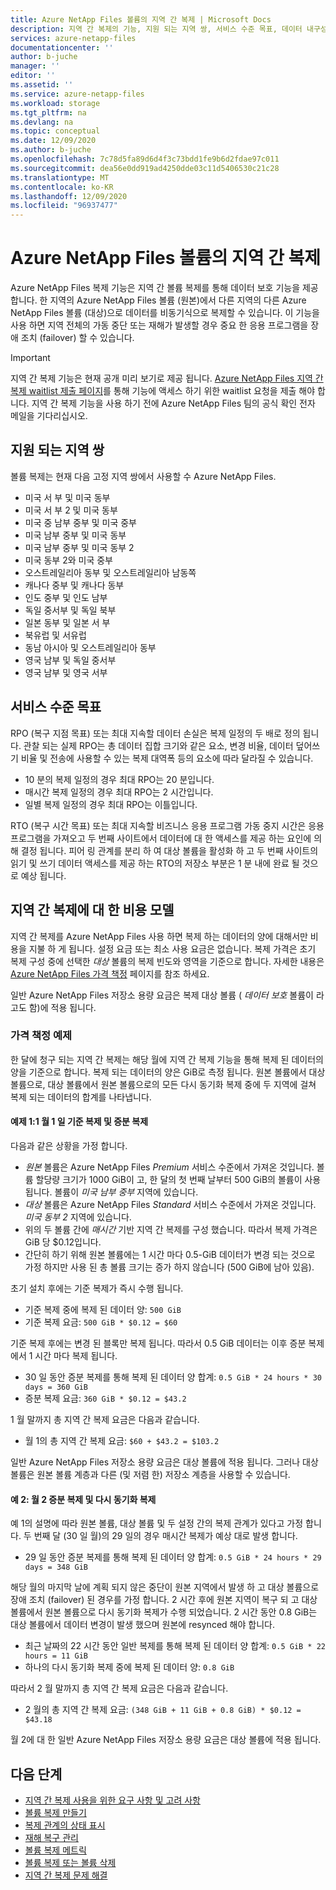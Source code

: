 ```yaml
---
title: Azure NetApp Files 볼륨의 지역 간 복제 | Microsoft Docs
description: 지역 간 복제의 기능, 지원 되는 지역 쌍, 서비스 수준 목표, 데이터 내구성 및 비용 모델 Azure NetApp Files에 대해 설명 합니다.
services: azure-netapp-files
documentationcenter: ''
author: b-juche
manager: ''
editor: ''
ms.assetid: ''
ms.service: azure-netapp-files
ms.workload: storage
ms.tgt_pltfrm: na
ms.devlang: na
ms.topic: conceptual
ms.date: 12/09/2020
ms.author: b-juche
ms.openlocfilehash: 7c78d5fa89d6d4f3c73bdd1fe9b6d2fdae97c011
ms.sourcegitcommit: dea56e0dd919ad4250dde03c11d5406530c21c28
ms.translationtype: MT
ms.contentlocale: ko-KR
ms.lasthandoff: 12/09/2020
ms.locfileid: "96937477"
---
```

# <a name="cross-region-replication-of-azure-netapp-files-volumes"></a>Azure NetApp Files 볼륨의 지역 간 복제

Azure NetApp Files 복제 기능은 지역 간 볼륨 복제를 통해 데이터 보호 기능을 제공 합니다. 한 지역의 Azure NetApp Files 볼륨 (원본)에서 다른 지역의 다른 Azure NetApp Files 볼륨 (대상)으로 데이터를 비동기식으로 복제할 수 있습니다.  이 기능을 사용 하면 지역 전체의 가동 중단 또는 재해가 발생할 경우 중요 한 응용 프로그램을 장애 조치 (failover) 할 수 있습니다.

> [!IMPORTANT]
> 지역 간 복제 기능은 현재 공개 미리 보기로 제공 됩니다. [Azure NetApp Files 지역 간 복제 waitlist 제출 페이지](https://aka.ms/anfcrrpreviewsignup)를 통해 기능에 액세스 하기 위한 waitlist 요청을 제출 해야 합니다. 지역 간 복제 기능을 사용 하기 전에 Azure NetApp Files 팀의 공식 확인 전자 메일을 기다리십시오.

## <a name="supported-region-pairs"></a>지원 되는 지역 쌍

볼륨 복제는 현재 다음 고정 지역 쌍에서 사용할 수 Azure NetApp Files.  

* 미국 서 부 및 미국 동부
* 미국 서 부 2 및 미국 동부 
* 미국 중 남부 중부 및 미국 중부 
* 미국 남부 중부 및 미국 동부
* 미국 남부 중부 및 미국 동부 2 
* 미국 동부 2와 미국 중부 
* 오스트레일리아 동부 및 오스트레일리아 남동쪽
* 캐나다 중부 및 캐나다 동부
* 인도 중부 및 인도 남부
* 독일 중서부 및 독일 북부
* 일본 동부 및 일본 서 부
* 북유럽 및 서유럽
* 동남 아시아 및 오스트레일리아 동부
* 영국 남부 및 독일 중서부
* 영국 남부 및 영국 서부

## <a name="service-level-objectives"></a>서비스 수준 목표

RPO (복구 지점 목표) 또는 최대 지속할 데이터 손실은 복제 일정의 두 배로 정의 됩니다.  관찰 되는 실제 RPO는 총 데이터 집합 크기와 같은 요소, 변경 비율, 데이터 덮어쓰기 비율 및 전송에 사용할 수 있는 복제 대역폭 등의 요소에 따라 달라질 수 있습니다.   

* 10 분의 복제 일정의 경우 최대 RPO는 20 분입니다.  
* 매시간 복제 일정의 경우 최대 RPO는 2 시간입니다.  
* 일별 복제 일정의 경우 최대 RPO는 이틀입니다.  

RTO (복구 시간 목표) 또는 최대 지속할 비즈니스 응용 프로그램 가동 중지 시간은 응용 프로그램을 가져오고 두 번째 사이트에서 데이터에 대 한 액세스를 제공 하는 요인에 의해 결정 됩니다. 피어 링 관계를 분리 하 여 대상 볼륨을 활성화 하 고 두 번째 사이트의 읽기 및 쓰기 데이터 액세스를 제공 하는 RTO의 저장소 부분은 1 분 내에 완료 될 것으로 예상 됩니다.

## <a name="cost-model-for-cross-region-replication"></a>지역 간 복제에 대 한 비용 모델  

지역 간 복제를 Azure NetApp Files 사용 하면 복제 하는 데이터의 양에 대해서만 비용을 지불 하 게 됩니다. 설정 요금 또는 최소 사용 요금은 없습니다. 복제 가격은 초기 복제 구성 중에 선택한 *대상* 볼륨의 복제 빈도와 영역을 기준으로 합니다. 자세한 내용은 [Azure NetApp Files 가격 책정](https://azure.microsoft.com/pricing/details/netapp/) 페이지를 참조 하세요.  

일반 Azure NetApp Files 저장소 용량 요금은 복제 대상 볼륨 ( *데이터 보호* 볼륨이 라고도 함)에 적용 됩니다. 

### <a name="pricing-examples"></a>가격 책정 예제

한 달에 청구 되는 지역 간 복제는 해당 월에 지역 간 복제 기능을 통해 복제 된 데이터의 양을 기준으로 합니다. 복제 되는 데이터의 양은 GiB로 측정 됩니다. 원본 볼륨에서 대상 볼륨으로, 대상 볼륨에서 원본 볼륨으로의 모든 다시 동기화 복제 중에 두 지역에 걸쳐 복제 되는 데이터의 합계를 나타냅니다.

#### <a name="example-1-month-1-baseline-replication-and-incremental-replications"></a>예제 1:1 월 1 일 기준 복제 및 증분 복제

다음과 같은 상황을 가정 합니다.

* *원본* 볼륨은 Azure NetApp Files *Premium* 서비스 수준에서 가져온 것입니다. 볼륨 할당량 크기가 1000 GiB이 고, 한 달의 첫 번째 날부터 500 GiB의 볼륨이 사용 됩니다. 볼륨이 *미국 남부 중부* 지역에 있습니다.
* *대상* 볼륨은 Azure NetApp Files *Standard* 서비스 수준에서 가져온 것입니다. *미국 동부 2* 지역에 있습니다.
* 위의 두 볼륨 간에 *매시간* 기반 지역 간 복제를 구성 했습니다. 따라서 복제 가격은 GiB 당 $0.12입니다.
* 간단히 하기 위해 원본 볼륨에는 1 시간 마다 0.5-GiB 데이터가 변경 되는 것으로 가정 하지만 사용 된 총 볼륨 크기는 증가 하지 않습니다 (500 GiB에 남아 있음). 

초기 설치 후에는 기준 복제가 즉시 수행 됩니다.  

* 기준 복제 중에 복제 된 데이터 양: `500 GiB`
* 기준 복제 요금: `500 GiB * $0.12 = $60`

기준 복제 후에는 변경 된 블록만 복제 됩니다. 따라서 0.5 GiB 데이터는 이후 증분 복제에서 1 시간 마다 복제 됩니다.

* 30 일 동안 증분 복제를 통해 복제 된 데이터 양 합계: `0.5 GiB * 24 hours * 30 days = 360 GiB`
* 증분 복제 요금: `360 GiB * $0.12 = $43.2`

1 월 말까지 총 지역 간 복제 요금은 다음과 같습니다.  

*  월 1의 총 지역 간 복제 요금: `$60 + $43.2 = $103.2`

일반 Azure NetApp Files 저장소 용량 요금은 대상 볼륨에 적용 됩니다. 그러나 대상 볼륨은 원본 볼륨 계층과 다른 (및 저렴 한) 저장소 계층을 사용할 수 있습니다.

#### <a name="example-2-month-2-incremental-replications-and-resync-replications"></a>예 2: 월 2 증분 복제 및 다시 동기화 복제  

예 1의 설명에 따라 원본 볼륨, 대상 볼륨 및 두 설정 간의 복제 관계가 있다고 가정 합니다. 두 번째 달 (30 일 월)의 29 일의 경우 매시간 복제가 예상 대로 발생 합니다.

* 29 일 동안 증분 복제를 통해 복제 된 데이터 양 합계: `0.5 GiB * 24 hours * 29 days = 348 GiB`

해당 월의 마지막 날에 계획 되지 않은 중단이 원본 지역에서 발생 하 고 대상 볼륨으로 장애 조치 (failover) 된 경우를 가정 합니다. 2 시간 후에 원본 지역이 복구 되 고 대상 볼륨에서 원본 볼륨으로 다시 동기화 복제가 수행 되었습니다. 2 시간 동안 0.8 GiB는 대상 볼륨에서 데이터 변경이 발생 했으며 원본에 resynced 해야 합니다.

* 최근 날짜의 22 시간 동안 일반 복제를 통해 복제 된 데이터 양 합계: `0.5 GiB * 22 hours = 11 GiB`
* 하나의 다시 동기화 복제 중에 복제 된 데이터 양: `0.8 GiB`

따라서 2 월 말까지 총 지역 간 복제 요금은 다음과 같습니다.  

* 2 월의 총 지역 간 복제 요금: `(348 GiB + 11 GiB + 0.8 GiB) * $0.12 = $43.18`

월 2에 대 한 일반 Azure NetApp Files 저장소 용량 요금은 대상 볼륨에 적용 됩니다.

## <a name="next-steps"></a>다음 단계
* [지역 간 복제 사용을 위한 요구 사항 및 고려 사항](cross-region-replication-requirements-considerations.md)
* [볼륨 복제 만들기](cross-region-replication-create-peering.md)
* [복제 관계의 상태 표시](cross-region-replication-display-health-status.md)
* [재해 복구 관리](cross-region-replication-manage-disaster-recovery.md)
* [볼륨 복제 메트릭](azure-netapp-files-metrics.md#replication)
* [볼륨 복제 또는 볼륨 삭제](cross-region-replication-delete.md)
* [지역 간 복제 문제 해결](troubleshoot-cross-region-replication.md)


